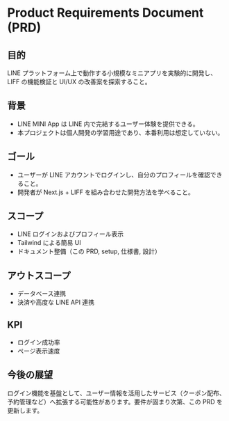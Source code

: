 # Product Requirements Document (PRD)

## 目的
LINE プラットフォーム上で動作する小規模なミニアプリを実験的に開発し、LIFF の機能検証と UI/UX の改善案を探索すること。

## 背景
- LINE MINI App は LINE 内で完結するユーザー体験を提供できる。
- 本プロジェクトは個人開発の学習用途であり、本番利用は想定していない。

## ゴール
- ユーザーが LINE アカウントでログインし、自分のプロフィールを確認できること。
- 開発者が Next.js + LIFF を組み合わせた開発方法を学べること。

## スコープ
- LINE ログインおよびプロフィール表示
- Tailwind による簡易 UI
- ドキュメント整備（この PRD, setup, 仕様書, 設計）

## アウトスコープ
- データベース連携
- 決済や高度な LINE API 連携

## KPI
- ログイン成功率
- ページ表示速度

## 今後の展望
ログイン機能を基盤として、ユーザー情報を活用したサービス（クーポン配布、予約管理など）へ拡張する可能性があります。要件が固まり次第、この PRD を更新します。
